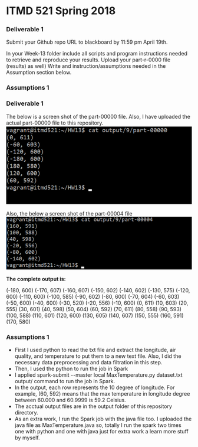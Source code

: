 # ITMD 521 Spring 2018

### Deliverable 1

Submit your Github repo URL to blackboard by 11:59 pm April 19th.

In your Week-13 folder include all scripts and program instructions needed to retrieve and reproduce your results.  Upload your part-r-0000 file (results) as well)  Write and instruction/assumptions needed in the Assumption section below.

### Assumptions 1



### Deliverable 1
The below is a screen shot of the part-00000 file. Also, I have uploaded the actual part-00000 file to this repository.
![output](images/output_part0.png "part-00000 file")

Also, the below a screen shot of the part-00004 file
![output](images/output_part4.png "part-00004 file")

**The complete output is:**

(-180, 600)
(-170, 607)
(-160, 607)
(-150, 602)
(-140, 602)
(-130, 575)
(-120, 600)
(-110, 600)
(-100, 585)
(-90, 602)
(-80, 600)
(-70, 604)
(-60, 603)
(-50, 600)
(-40, 600)
(-30, 520)
(-20, 556)
(-10, 600)
(0, 611)
(10, 603)
(20, 555)
(30, 601)
(40, 598)
(50, 604)
(60, 592)
(70, 611)
(80, 558)
(90, 593)
(100, 588)
(110, 601)
(120, 600)
(130, 605)
(140, 607)
(150, 555)
(160, 591)
(170, 580)



### Assumptions 1

* First I used python to read the txt file and extract the longitude, air quality, and temperature to put them to a new text file. Also, I did the necessary data preprocessing and data filtration in this step.
* Then, I used the python to run the job in Spark
* I applied spark-submit --master local MaxTemperature.py dataset.txt output/ command to run the job in Spark.
* In the output, each row represents the 10 degree of longitude. For example, (60, 592) means that the max temperature in longitude degree between 60.000 and 60.9999 is 59.2 Celsius.
* The acctual output files are in the output folder of this repository directory.
* As an extra work, I run the Spark job with the java file too. I uploaded the java file as MaxTemperature.java so, totally I run the spark two times one with python and one with java just for extra work a learn more stuff by myself.
